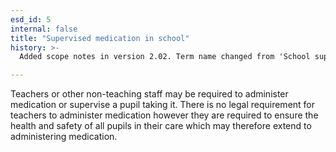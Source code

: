 ```yaml
---
esd_id: 5
internal: false
title: "Supervised medication in school"
history: >-
  Added scope notes in version 2.02. Term name changed from 'School supervised medication' to 'Schools - supervised medication' in version 3.00.  Term name changed to 'Supervised medication in school' in version 4.00.

---
```


Teachers or other non-teaching staff may be required to administer medication or supervise a pupil taking it.  There is no legal requirement for teachers to administer medication however they are required to ensure the health and safety of all pupils in their care which may therefore extend to administering medication.

